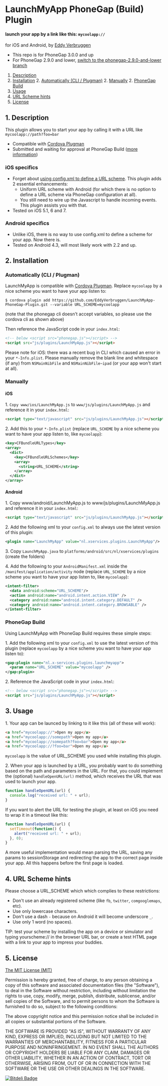 # LaunchMyApp PhoneGap (Build) Plugin
#### launch your app by a link like this: `mycoolapp://`
for iOS and Android, by [Eddy Verbruggen](http://www.x-services.nl)
- This repo is for PhoneGap 3.0.0 and up
- For PhoneGap 2.9.0 and lower, [switch to the phonegap-2.9.0-and-lower branch](https://github.com/EddyVerbruggen/LaunchMyApp-PhoneGap-Plugin/tree/phonegap-2.9.0-and-lower)

1. [Description](https://github.com/EddyVerbruggen/LaunchMyApp-PhoneGap-Plugin#1-description)
2. [Installation](https://github.com/EddyVerbruggen/LaunchMyApp-PhoneGap-Plugin#2-installation)
	2. [Automatically (CLI / Plugman)](https://github.com/EddyVerbruggen/LaunchMyApp-PhoneGap-Plugin#automatically-cli--plugman)
	2. [Manually](https://github.com/EddyVerbruggen/LaunchMyApp-PhoneGap-Plugin#manually)
	2. [PhoneGap Build](https://github.com/EddyVerbruggen/LaunchMyApp-PhoneGap-Plugin#phonegap-build)
3. [Usage](https://github.com/EddyVerbruggen/LaunchMyApp-PhoneGap-Plugin#3-usage)
4. [URL Scheme hints](https://github.com/EddyVerbruggen/LaunchMyApp-PhoneGap-Plugin#4-url-scheme-hints)
5. [License](https://github.com/EddyVerbruggen/LaunchMyApp-PhoneGap-Plugin#5-license)

## 1. Description

This plugin allows you to start your app by calling it with a URL like `mycoolapp://path?foo=bar`

* Compatible with [Cordova Plugman](https://github.com/apache/cordova-plugman)
* Submitted and waiting for approval at PhoneGap Build ([more information](https://build.phonegap.com/plugins))

### iOS specifics
* Forget about [using config.xml to define a URL scheme](https://build.phonegap.com/docs/config-xml#url_schemes). This plugin adds 2 essential enhancements:
  - Uniform URL scheme with Android (for which there is no option to define a URL scheme via PhoneGap configuration at all).
  - You still need to wire up the Javascript to handle incoming events. This plugin assists you with that.
* Tested on iOS 5.1, 6 and 7.

### Android specifics
* Unlike iOS, there is no way to use config.xml to define a scheme for your app. Now there is.
* Tested on Android 4.3, will most likely work with 2.2 and up.


## 2. Installation

### Automatically (CLI / Plugman)
LaunchMyApp is compatible with [Cordova Plugman](https://github.com/apache/cordova-plugman).
Replace `mycoolapp` by a nice scheme you want to have your app listen to:

```
$ cordova plugin add https://github.com/EddyVerbruggen/LaunchMyApp-PhoneGap-Plugin.git --variable URL_SCHEME=mycoolapp
```
(note that the phonegap cli doesn't accept variables, so please use the cordova cli as shown above)

Then reference the JavaScript code in your `index.html`:
```html
<!-- below <script src="phonegap.js"></script> -->
<script src="js/plugins/LaunchMyApp.js"></script>
```

Please note for iOS: there was a recent bug in CLI which caused an error in your `*-Info.plist`.
Please manually remove the blank line and whitespace (if any) from `NSMainNibFile` and `NSMainNibFile~ipad` (or your app won't start at all).


### Manually

#### iOS
1\. `Copy www/ios/LaunchMyApp.js` to `www/js/plugins/LaunchMyApp.js` and reference it in your `index.html`:
```html
<script type="text/javascript" src="js/plugins/LaunchMyApp.js"></script>
```

2\. Add this to your `*-Info.plist` (replace `URL_SCHEME` by a nice scheme you want to have your app listen to, like `mycoolapp`):
```xml
<key>CFBundleURLTypes</key>
<array>
  <dict>
    <key>CFBundleURLSchemes</key>
    <array>
      <string>URL_SCHEME</string>
    </array>
  </dict>
</array>
```

#### Android
1\. Copy www/android/LaunchMyApp.js to www/js/plugins/LaunchMyApp.js and reference it in your `index.html`:
```html
<script type="text/javascript" src="js/plugins/LaunchMyApp.js"></script>
```

2\. Add the following xml to your `config.xml` to always use the latest version of this plugin:
```xml
<plugin name="LaunchMyApp" value="nl.xservices.plugins.LaunchMyApp"/>
```

3\. Copy `LaunchMyApp.java` to `platforms/android/src/nl/xservices/plugins` (create the folders)

4\. Add the following to your `AndroidManifest.xml` inside the `/manifest/application/activity` node (replace `URL_SCHEME` by a nice scheme you want to have your app listen to, like `mycoolapp`):
```xml
<intent-filter>
  <data android:scheme="URL_SCHEME"/>
  <action android:name="android.intent.action.VIEW" />
  <category android:name="android.intent.category.DEFAULT" />
  <category android:name="android.intent.category.BROWSABLE" />
</intent-filter>
```

### PhoneGap Build

Using LaunchMyApp with PhoneGap Build requires these simple steps:

1\. Add the following xml to your `config.xml` to use the latest version of this plugin (replace `mycoolapp` by a nice scheme you want to have your app listen to):
```xml
<gap:plugin name="nl.x-services.plugins.launchmyapp">
  <param name="URL_SCHEME" value="mycoolapp" />
</gap:plugin>
```

2\. Reference the JavaScript code in your `index.html`:
```html
<!-- below <script src="phonegap.js"></script> -->
<script src="js/plugins/LaunchMyApp.js"></script>
```

## 3. Usage

1\. Your app can be launced by linking to it like this (all of these will work):
```html
<a href="mycoolapp://">Open my app</a>
<a href="mycoolapp://somepath">Open my app</a>
<a href="mycoolapp://somepath?foo=bar">Open my app</a>
<a href="mycoolapp://?foo=bar">Open my app</a>
```

`mycoolapp` is the value of URL_SCHEME you used while installing this plugin.

2\. When your app is launched by a URL, you probably want to do something based on the path and parameters in the URL. For that, you could implement the (optional) `handleOpenURL(url)` method, which receives the URL that was used to launch your app.
```javascript
function handleOpenURL(url) {
  console.log("received url: " + url);
}
```

If you want to alert the URL for testing the plugin, at least on iOS you need to wrap it in a timeout like this:
```javascript
function handleOpenURL(url) {
  setTimeout(function() {
    alert("received url: " + url);
  }, 0);
}
```
A more useful implementation would mean parsing the URL, saving any params to sessionStorage and redirecting the app to the correct page inside your app.
All this happens before the first page is loaded.


## 4. URL Scheme hints
Please choose a URL_SCHEME which which complies to these restrictions:
- Don't use an already registered scheme (like `fb`, `twitter`, `comgooglemaps`, etc).
- Use only lowercase characters.
- Don't use a dash `-` because on Android it will become underscore `_`.
- Use only 1 word (no spaces).

TIP: test your scheme by installing the app on a device or simulator and typing yourscheme:// in the browser URL bar, or create a test HTML page with a link to your app to impress your buddies.


## 5. License

[The MIT License (MIT)](http://www.opensource.org/licenses/mit-license.html)

Permission is hereby granted, free of charge, to any person obtaining a copy
of this software and associated documentation files (the "Software"), to deal
in the Software without restriction, including without limitation the rights
to use, copy, modify, merge, publish, distribute, sublicense, and/or sell
copies of the Software, and to permit persons to whom the Software is
furnished to do so, subject to the following conditions:

The above copyright notice and this permission notice shall be included in
all copies or substantial portions of the Software.

THE SOFTWARE IS PROVIDED "AS IS", WITHOUT WARRANTY OF ANY KIND, EXPRESS OR
IMPLIED, INCLUDING BUT NOT LIMITED TO THE WARRANTIES OF MERCHANTABILITY,
FITNESS FOR A PARTICULAR PURPOSE AND NONINFRINGEMENT. IN NO EVENT SHALL THE
AUTHORS OR COPYRIGHT HOLDERS BE LIABLE FOR ANY CLAIM, DAMAGES OR OTHER
LIABILITY, WHETHER IN AN ACTION OF CONTRACT, TORT OR OTHERWISE, ARISING FROM,
OUT OF OR IN CONNECTION WITH THE SOFTWARE OR THE USE OR OTHER DEALINGS IN
THE SOFTWARE.

[![Bitdeli Badge](https://d2weczhvl823v0.cloudfront.net/EddyVerbruggen/launchmyapp-phonegap-plugin/trend.png)](https://bitdeli.com/free "Bitdeli Badge")
